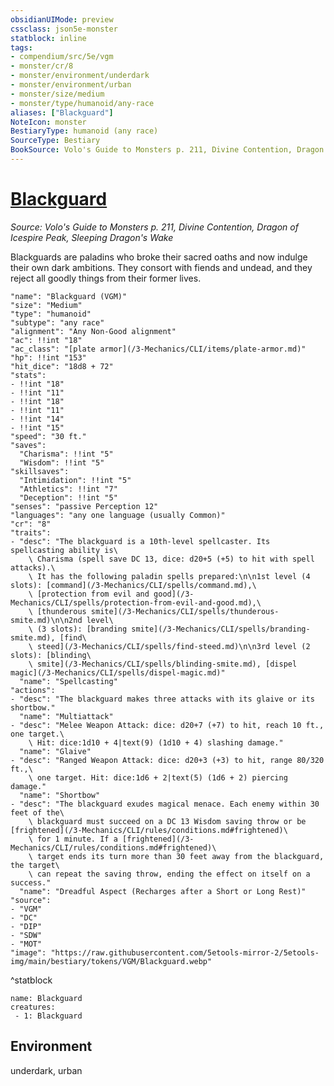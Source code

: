 ```yaml
---
obsidianUIMode: preview
cssclass: json5e-monster
statblock: inline
tags:
- compendium/src/5e/vgm
- monster/cr/8
- monster/environment/underdark
- monster/environment/urban
- monster/size/medium
- monster/type/humanoid/any-race
aliases: ["Blackguard"]
NoteIcon: monster
BestiaryType: humanoid (any race)
SourceType: Bestiary
BookSource: Volo's Guide to Monsters p. 211, Divine Contention, Dragon of Icespire Peak, Sleeping Dragon's Wake
---
```

# [Blackguard](3-Mechanics\CLI\bestiary\humanoid/blackguard-vgm.md)
*Source: Volo's Guide to Monsters p. 211, Divine Contention, Dragon of Icespire Peak, Sleeping Dragon's Wake*  

Blackguards are paladins who broke their sacred oaths and now indulge their own dark ambitions. They consort with fiends and undead, and they reject all goodly things from their former lives.

```statblock
"name": "Blackguard (VGM)"
"size": "Medium"
"type": "humanoid"
"subtype": "any race"
"alignment": "Any Non-Good alignment"
"ac": !!int "18"
"ac_class": "[plate armor](/3-Mechanics/CLI/items/plate-armor.md)"
"hp": !!int "153"
"hit_dice": "18d8 + 72"
"stats":
- !!int "18"
- !!int "11"
- !!int "18"
- !!int "11"
- !!int "14"
- !!int "15"
"speed": "30 ft."
"saves":
  "Charisma": !!int "5"
  "Wisdom": !!int "5"
"skillsaves":
  "Intimidation": !!int "5"
  "Athletics": !!int "7"
  "Deception": !!int "5"
"senses": "passive Perception 12"
"languages": "any one language (usually Common)"
"cr": "8"
"traits":
- "desc": "The blackguard is a 10th-level spellcaster. Its spellcasting ability is\
    \ Charisma (spell save DC 13, dice: d20+5 (+5) to hit with spell attacks).\
    \ It has the following paladin spells prepared:\n\n1st level (4 slots): [command](/3-Mechanics/CLI/spells/command.md),\
    \ [protection from evil and good](/3-Mechanics/CLI/spells/protection-from-evil-and-good.md),\
    \ [thunderous smite](/3-Mechanics/CLI/spells/thunderous-smite.md)\n\n2nd level\
    \ (3 slots): [branding smite](/3-Mechanics/CLI/spells/branding-smite.md), [find\
    \ steed](/3-Mechanics/CLI/spells/find-steed.md)\n\n3rd level (2 slots): [blinding\
    \ smite](/3-Mechanics/CLI/spells/blinding-smite.md), [dispel magic](/3-Mechanics/CLI/spells/dispel-magic.md)"
  "name": "Spellcasting"
"actions":
- "desc": "The blackguard makes three attacks with its glaive or its shortbow."
  "name": "Multiattack"
- "desc": "Melee Weapon Attack: dice: d20+7 (+7) to hit, reach 10 ft., one target.\
    \ Hit: dice:1d10 + 4|text(9) (1d10 + 4) slashing damage."
  "name": "Glaive"
- "desc": "Ranged Weapon Attack: dice: d20+3 (+3) to hit, range 80/320 ft.,\
    \ one target. Hit: dice:1d6 + 2|text(5) (1d6 + 2) piercing damage."
  "name": "Shortbow"
- "desc": "The blackguard exudes magical menace. Each enemy within 30 feet of the\
    \ blackguard must succeed on a DC 13 Wisdom saving throw or be [frightened](/3-Mechanics/CLI/rules/conditions.md#frightened)\
    \ for 1 minute. If a [frightened](/3-Mechanics/CLI/rules/conditions.md#frightened)\
    \ target ends its turn more than 30 feet away from the blackguard, the target\
    \ can repeat the saving throw, ending the effect on itself on a success."
  "name": "Dreadful Aspect (Recharges after a Short or Long Rest)"
"source":
- "VGM"
- "DC"
- "DIP"
- "SDW"
- "MOT"
"image": "https://raw.githubusercontent.com/5etools-mirror-2/5etools-img/main/bestiary/tokens/VGM/Blackguard.webp"
```
^statblock

```encounter-table
name: Blackguard
creatures:
 - 1: Blackguard
```

## Environment

underdark, urban